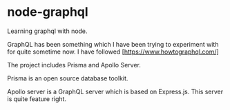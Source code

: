 # node-graphql

Learning graphql with node.

GraphQL has been something which I have been trying to experiment with for quite sometime now. I have followed [https://www.howtographql.com/]

The project includes Prisma and Apollo Server.

Prisma is an open source database toolkit. 

Apollo server is a GraphQL server which is based on Express.js. This server is quite feature right.
